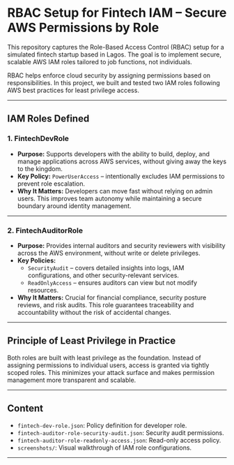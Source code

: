 # RBAC Setup for Fintech IAM – Secure AWS Permissions by Role

This repository captures the Role-Based Access Control (RBAC) setup for a simulated fintech startup based in Lagos. The goal is to implement secure, scalable AWS IAM roles tailored to job functions, not individuals.

RBAC helps enforce cloud security by assigning permissions based on responsibilities. In this project, we built and tested two IAM roles following AWS best practices for least privilege access.

---

##  IAM Roles Defined

### 1. FintechDevRole

- **Purpose:** Supports developers with the ability to build, deploy, and manage applications across AWS services, without giving away the keys to the kingdom.
- **Key Policy:** `PowerUserAccess` – intentionally excludes IAM permissions to prevent role escalation.
- **Why It Matters:** Developers can move fast without relying on admin users. This improves team autonomy while maintaining a secure boundary around identity management.

---

### 2. FintechAuditorRole

- **Purpose:** Provides internal auditors and security reviewers with visibility across the AWS environment, without write or delete privileges.
- **Key Policies:**
  - `SecurityAudit` – covers detailed insights into logs, IAM configurations, and other security-relevant services.
  - `ReadOnlyAccess` – ensures auditors can view but not modify resources.
- **Why It Matters:** Crucial for financial compliance, security posture reviews, and risk audits. This role guarantees traceability and accountability without the risk of accidental changes.

---

##  Principle of Least Privilege in Practice

Both roles are built with least privilege as the foundation. Instead of assigning permissions to individual users, access is granted via tightly scoped roles. This minimizes your attack surface and makes permission management more transparent and scalable.

---

##  Content

- `fintech-dev-role.json`: Policy definition for developer role.
- `fintech-auditor-role-security-audit.json`: Security audit permissions.
- `fintech-auditor-role-readonly-access.json`: Read-only access policy.
- `screenshots/`: Visual walkthrough of IAM role configurations.

---


